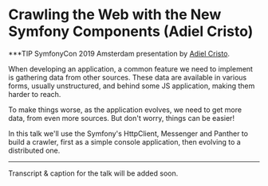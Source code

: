 # Crawling the Web with the New Symfony Components (Adiel Cristo)

***TIP
SymfonyCon 2019 Amsterdam presentation by [Adiel Cristo](https://connect.symfony.com/api/alternates/79fdba4f-01a5-4ede-a329-a1d98903080d).

When developing an application, a common feature we need to implement is gathering data from other sources. These data are available in various forms, usually unstructured, and behind some JS application, making them harder to reach.

To make things worse, as the application evolves, we need to get more data, from even more sources. But don't worry, things can be easier!

In this talk we'll use the Symfony's HttpClient, Messenger and Panther to build a crawler, first as a simple console application, then evolving to a distributed one.
***

Transcript & caption for the talk will be added soon.